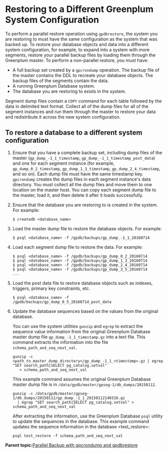 # Restoring to a Different Greenplum System Configuration 

To perform a parallel restore operation using `gpdbrestore`, the system you are restoring to must have the same configuration as the system that was backed up. To restore your database objects and data into a different system configuration, for example, to expand into a system with more segments, restore your parallel backup files by loading them through the Greenplum master. To perform a non-parallel restore, you must have:

-   A full backup set created by a `gpcrondump` operation. The backup file of the master contains the DDL to recreate your database objects. The backup files of the segments contain the data.
-   A running Greenplum Database system.
-   The database you are restoring to exists in the system.

Segment dump files contain a `COPY` command for each table followed by the data in delimited text format. Collect all of the dump files for all of the segment instances and run them through the master to restore your data and redistribute it across the new system configuration.

## To restore a database to a different system configuration 

1.  Ensure that you have a complete backup set, including dump files of the master \(`gp_dump_-1_1_timestamp`, `gp_dump_-1_1_timestamp_post_data`\) and one for each segment instance \(for example, `gp_dump_0_2_timestamp`, `gp_dump_1_3_timestamp`, `gp_dump_2_4_timestamp`, and so on\). Each dump file must have the same timestamp key. `gpcrondump` creates the dump files in each segment instance's data directory. You must collect all the dump files and move them to one location on the master host. You can copy each segment dump file to the master, load it, and then delete it after it loads successfully.
2.  Ensure that the database you are restoring to is created in the system. For example:

    ```
    $ createdb <database_name>
    ```

3.  Load the master dump file to restore the database objects. For example:

    ```
    $ psql <database_name> -f /gpdb/backups/gp_dump_-1_1_20160714
    ```

4.  Load each segment dump file to restore the data. For example:

    ```
    $ psql <database_name> -f /gpdb/backups/gp_dump_0_2_20160714
    $ psql <database_name> -f /gpdb/backups/gp_dump_1_3_20160714
    $ psql <database_name> -f /gpdb/backups/gp_dump_2_4_20160714
    $ psql <database_name> -f /gpdb/backups/gp_dump_3_5_20160714
    ...
    ```

5.  Load the post data file to restore database objects such as indexes, triggers, primary key constraints, etc.

    ```
    $ psql <database_name> -f /gpdb/backups/gp_dump_0_5_20160714_post_data
    ```

6.  Update the database sequences based on the values from the original database.

    You can use the system utilities `gunzip` and `egrep` to extract the sequence value information from the original Greenplum Database master dump file `gp_dump_-1_1_timestamp.gz` into a text file. This command extracts the information into the file `schema_path_and_seq_next_val`.

    ```
    gunzip -c <path_to_master_dump_directory>/gp_dump_-1_1_<timestamp>.gz | egrep "SET search_path|SELECT pg_catalog.setval"  
       > schema_path_and_seq_next_val
    ```

    This example command assumes the original Greenplum Database master dump file is in `/data/gpdb/master/gpseg-1/db_dumps/20150112`.

    ```
    gunzip -c /data/gpdb/master/gpseg-1/db_dumps/20150112/gp_dump_-1_1_20150112140316.gz 
      | egrep "SET search_path|SELECT pg_catalog.setval" > schema_path_and_seq_next_val
    ```

    After extracting the information, use the Greenplum Database `psql` utility to update the sequences in the database. This example command updates the sequence information in the database <test\_restore\>:

    ```
    psql test_restore -f schema_path_and_seq_next_val
    ```


**Parent topic:**[Parallel Backup with gpcrondump and gpdbrestore](../managing/backup-heading.html)


